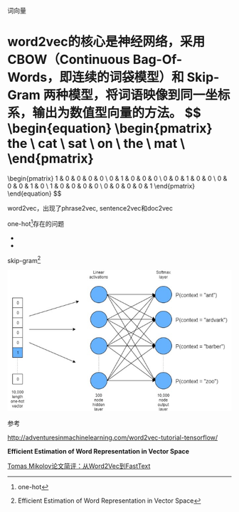 词向量

word2vec的核心是神经网络，采用 CBOW（Continuous Bag-Of-Words，即连续的词袋模型）和 Skip-Gram 两种模型，将词语映像到同一坐标系，输出为数值型向量的方法。
$$
\begin{equation} 
\begin{pmatrix} 
the \\ 
cat \\ 
sat \\ 
on \\ 
the \\ 
mat \\ 
\end{pmatrix} 
= 
\begin{pmatrix} 
1 & 0 & 0 & 0 & 0 \\ 
0 & 1 & 0 & 0 & 0 \\ 
0 & 0 & 1 & 0 & 0 \\ 
0 & 0 & 0 & 1 & 0 \\ 
1 & 0 & 0 & 0 & 0 \\ 
0 & 0 & 0 & 0 & 1 
\end{pmatrix} 
\end{equation}
$$


word2vec，出现了phrase2vec, sentence2vec和doc2vec

one-hot[^one-hot]存在的问题

- ​
- ​



skip-gram[^word2vec]

![](imgs/Word2Vec-softmax.jpg)





参考

[^word2vec]: Efficient Estimation of Word Representation in Vector Space
[^one-hot]: one-hot

http://adventuresinmachinelearning.com/word2vec-tutorial-tensorflow/

**Efficient Estimation of Word Representation in Vector Space**

[Tomas Mikolov论文简评：从Word2Vec到FastText](https://blog.csdn.net/m0epNwstYk4/article/details/79124801)